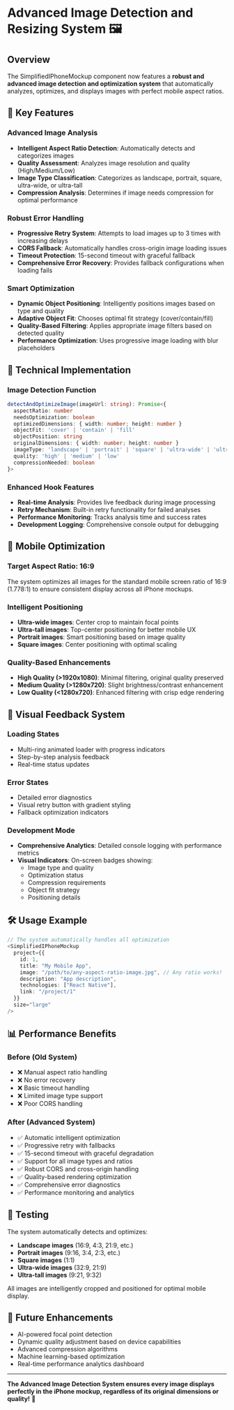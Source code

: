 # Advanced Image Detection and Resizing System 🖼️

## Overview
The SimplifiedIPhoneMockup component now features a **robust and advanced image detection and optimization system** that automatically analyzes, optimizes, and displays images with perfect mobile aspect ratios.

## 🚀 Key Features

### Advanced Image Analysis
- **Intelligent Aspect Ratio Detection**: Automatically detects and categorizes images
- **Quality Assessment**: Analyzes image resolution and quality (High/Medium/Low)
- **Image Type Classification**: Categorizes as landscape, portrait, square, ultra-wide, or ultra-tall
- **Compression Analysis**: Determines if image needs compression for optimal performance

### Robust Error Handling
- **Progressive Retry System**: Attempts to load images up to 3 times with increasing delays
- **CORS Fallback**: Automatically handles cross-origin image loading issues
- **Timeout Protection**: 15-second timeout with graceful fallback
- **Comprehensive Error Recovery**: Provides fallback configurations when loading fails

### Smart Optimization
- **Dynamic Object Positioning**: Intelligently positions images based on type and quality
- **Adaptive Object Fit**: Chooses optimal fit strategy (cover/contain/fill)
- **Quality-Based Filtering**: Applies appropriate image filters based on detected quality
- **Performance Optimization**: Uses progressive image loading with blur placeholders

## 🔧 Technical Implementation

### Image Detection Function
```typescript
detectAndOptimizeImage(imageUrl: string): Promise<{
  aspectRatio: number
  needsOptimization: boolean
  optimizedDimensions: { width: number; height: number }
  objectFit: 'cover' | 'contain' | 'fill'
  objectPosition: string
  originalDimensions: { width: number; height: number }
  imageType: 'landscape' | 'portrait' | 'square' | 'ultra-wide' | 'ultra-tall'
  quality: 'high' | 'medium' | 'low'
  compressionNeeded: boolean
}>
```

### Enhanced Hook Features
- **Real-time Analysis**: Provides live feedback during image processing
- **Retry Mechanism**: Built-in retry functionality for failed analyses
- **Performance Monitoring**: Tracks analysis time and success rates
- **Development Logging**: Comprehensive console output for debugging

## 📱 Mobile Optimization

### Target Aspect Ratio: 16:9
The system optimizes all images for the standard mobile screen ratio of 16:9 (1.778:1) to ensure consistent display across all iPhone mockups.

### Intelligent Positioning
- **Ultra-wide images**: Center crop to maintain focal points
- **Ultra-tall images**: Top-center positioning for better mobile UX
- **Portrait images**: Smart positioning based on image quality
- **Square images**: Center positioning with optimal scaling

### Quality-Based Enhancements
- **High Quality (>1920x1080)**: Minimal filtering, original quality preserved
- **Medium Quality (>1280x720)**: Slight brightness/contrast enhancement
- **Low Quality (<1280x720)**: Enhanced filtering with crisp edge rendering

## 🎯 Visual Feedback System

### Loading States
- Multi-ring animated loader with progress indicators
- Step-by-step analysis feedback
- Real-time status updates

### Error States
- Detailed error diagnostics
- Visual retry button with gradient styling
- Fallback optimization indicators

### Development Mode
- **Comprehensive Analytics**: Detailed console logging with performance metrics
- **Visual Indicators**: On-screen badges showing:
  - Image type and quality
  - Optimization status
  - Compression requirements
  - Object fit strategy
  - Positioning details

## 🛠️ Usage Example

```typescript
// The system automatically handles all optimization
<SimplifiedIPhoneMockup 
  project={{
    id: 1,
    title: "My Mobile App",
    image: "/path/to/any-aspect-ratio-image.jpg", // Any ratio works!
    description: "App description",
    technologies: ["React Native"],
    link: "/project/1"
  }}
  size="large"
/>
```

## 📊 Performance Benefits

### Before (Old System)
- ❌ Manual aspect ratio handling
- ❌ No error recovery
- ❌ Basic timeout handling
- ❌ Limited image type support
- ❌ Poor CORS handling

### After (Advanced System)
- ✅ Automatic intelligent optimization
- ✅ Progressive retry with fallbacks
- ✅ 15-second timeout with graceful degradation
- ✅ Support for all image types and ratios
- ✅ Robust CORS and cross-origin handling
- ✅ Quality-based rendering optimization
- ✅ Comprehensive error diagnostics
- ✅ Performance monitoring and analytics

## 🧪 Testing

The system automatically detects and optimizes:
- **Landscape images** (16:9, 4:3, 21:9, etc.)
- **Portrait images** (9:16, 3:4, 2:3, etc.)
- **Square images** (1:1)
- **Ultra-wide images** (32:9, 21:9)
- **Ultra-tall images** (9:21, 9:32)

All images are intelligently cropped and positioned for optimal mobile display.

## 🚀 Future Enhancements

- AI-powered focal point detection
- Dynamic quality adjustment based on device capabilities
- Advanced compression algorithms
- Machine learning-based optimization
- Real-time performance analytics dashboard

---

**The Advanced Image Detection System ensures every image displays perfectly in the iPhone mockup, regardless of its original dimensions or quality!** 🎉